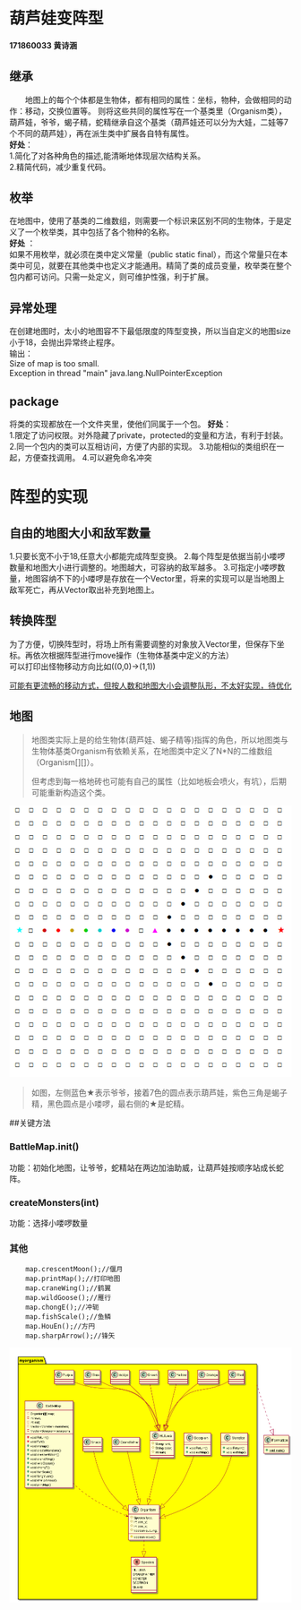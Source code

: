 ﻿# 葫芦娃变阵型
#### 171860033 黄诗涵

## 继承
 
&emsp;&emsp;地图上的每个个体都是生物体，都有相同的属性：坐标，物种，会做相同的动作：移动，交换位置等。
则将这些共同的属性写在一个基类里（Organism类），葫芦娃，爷爷，蝎子精，蛇精继承自这个基类（葫芦娃还可以分为大娃，二娃等7个不同的葫芦娃），再在派生类中扩展各自特有属性。  
**好处**：   
1.简化了对各种角色的描述,能清晰地体现层次结构关系。  
2.精简代码，减少重复代码。

## 枚举

在地图中，使用了基类的二维数组，则需要一个标识来区别不同的生物体，于是定义了一个枚举类，其中包括了各个物种的名称。  
**好处** ：  
如果不用枚举，就必须在类中定义常量（public static final），而这个常量只在本类中可见，就要在其他类中也定义才能通用。精简了类的成员变量，枚举类在整个包内都可访问。只需一处定义，则可维护性强，利于扩展。

## 异常处理
在创建地图时，太小的地图容不下最低限度的阵型变换，所以当自定义的地图size小于18，会抛出异常终止程序。  
输出：  
Size of map is too small.  
Exception in thread "main" java.lang.NullPointerException

## package

将类的实现都放在一个文件夹里，使他们同属于一个包。
**好处**：  
1.限定了访问权限。对外隐藏了private，protected的变量和方法，有利于封装。
2.同一个包内的类可以互相访问，方便了内部的实现。
3.功能相似的类组织在一起，方便查找调用。
4.可以避免命名冲突


# 阵型的实现

## 自由的地图大小和敌军数量
  1.只要长宽不小于18,任意大小都能完成阵型变换。
  2.每个阵型是依据当前小喽啰数量和地图大小进行调整的。地图越大，可容纳的敌军越多。
  3.可指定小喽啰数量，地图容纳不下的小喽啰是存放在一个Vector里，将来的实现可以是当地图上敌军死亡，再从Vector取出补充到地图上。
  
## 转换阵型  
为了方便，切换阵型时，将场上所有需要调整的对象放入Vector里，但保存下坐标。再依次根据阵型进行move操作（生物体基类中定义的方法）  
可以打印出怪物移动方向比如((0,0)->(1,1))

<u>可能有更流畅的移动方式，但按人数和地图大小会调整队形，不太好实现，待优化</u>

## 地图
>
>地图类实际上是的给生物体(葫芦娃、蝎子精等)指挥的角色，所以地图类与生物体基类Organism有依赖关系，在地图类中定义了N*N的二维数组（Organism[][]）。
>
>但考虑到每一格地砖也可能有自己的属性（比如地板会喷火，有坑），后期可能重新构造这个类。

  ![exp](exp.png)

 >如图，左侧蓝色★表示爷爷，接着7色的圆点表示葫芦娃，紫色三角是蝎子精，黑色圆点是小喽啰，最右侧的★是蛇精。


##关键方法

### BattleMap.init()
功能：初始化地图，让爷爷，蛇精站在两边加油助威，让葫芦娃按顺序站成长蛇阵。

### createMonsters(int)
功能：选择小喽啰数量

### 其他
        map.crescentMoon();//偃月
        map.printMap();//打印地图
        map.craneWing();//鹤翼
        map.wildGoose();//雁行   
        map.chongE();//冲轭
        map.fishScale();//鱼鳞 
        map.HouEn();//方円
        map.sharpArrow();//锋矢



![uml](hw3_uml.png)